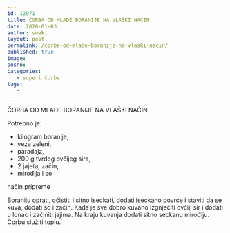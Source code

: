 ```yaml
---
id: 12971
title: ČORBA OD MLADE BORANIJE NA VLAŠKI NAČIN
date: 2020-01-03
author: sneki
layout: post
permalink: /corba-od-mlade-boranije-na-vlaski-nacin/
published: true
image: 
posno: 
categories:
   - supe i čorbe
tags:
   -
---
```


ČORBA OD MLADE BORANIJE NA VLAŠKI NAČIN

Potrebno je:

* kilogram boranije,
* veza zeleni,
* paradajz,
* 200 g tvrdog ovčijeg sira,
* 2 jajeta, začin,
* mirođija i so

način pripreme

Boraniju oprati, očistiti i sitno iseckati, dodati
iseckano povrće i staviti da se kuva, dodati so i začin.
Kada je sve dobro kuvano izgnječiti ovčiji sir i dodati u
lonac i začiniti jajima. Na kraju kuvanja dodati sitno
seckanu mirođiju. Čorbu služiti toplu.

  

